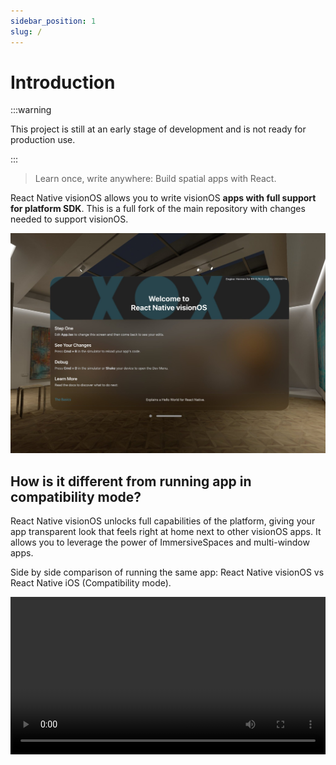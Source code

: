 ```yaml
---
sidebar_position: 1
slug: /
---
```


# Introduction

:::warning

This project is still at an early stage of development and is not ready for production use.

:::

> Learn once, write anywhere: Build spatial apps with React.

React Native visionOS allows you to write visionOS **apps with full support for platform SDK**. This is a full fork of the main repository with changes needed to support visionOS.

![Welcome](../../static/img/welcome-rn-visionos.png)

## How is it different from running app in compatibility mode?

React Native visionOS unlocks full capabilities of the platform, giving your app transparent look that feels right at home next to other visionOS apps. It allows you to leverage the power of ImmersiveSpaces and multi-window apps.

Side by side comparison of running the same app: React Native visionOS vs React Native iOS (Compatibility mode).

<video width="100%" controls src="https://github.com/callstack/react-native-visionos/assets/52801365/dd5d6351-3843-4f4a-ae67-541c068ac7be"/>
